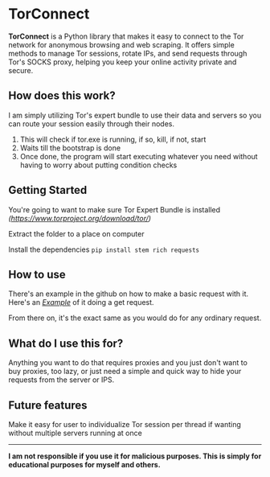 # TorConnect

**TorConnect** is a Python library that makes it easy to connect to the Tor network for anonymous browsing and web scraping. It offers simple methods to manage Tor sessions, rotate IPs, and send requests through Tor's SOCKS proxy, helping you keep your online activity private and secure. 

## How does this work?
I am simply utilizing Tor's expert bundle to use their data and servers so you can route your session easily through their nodes.

1. This will check if tor.exe is running, if so, kill, if not, start
2. Waits till the bootstrap is done
3. Once done, the program will start executing whatever you need without having to worry about putting condition checks

## Getting Started
You're going to want to make sure Tor Expert Bundle is installed *(https://www.torproject.org/download/tor/)*

Extract the folder to a place on computer

Install the dependencies `pip install stem rich requests`

## How to use
There's an example in the github on how to make a basic request with it. Here's an *[Example](https://github.com/destinybeholdsup/TorConnect/blob/main/Example%201_Basic_Get_Request.py)* of it doing a get request.

From there on, it's the exact same as you would do for any ordinary request.

## What do I use this for?
Anything you want to do that requires proxies and you just don't want to buy proxies, too lazy, or just need a simple and quick way to hide your requests from the server or IPS.

## Future features
Make it easy for user to individualize Tor session per thread if wanting without multiple servers running at once
___
**I am not responsible if you use it for malicious purposes. This is simply for educational purposes for myself and others.**
